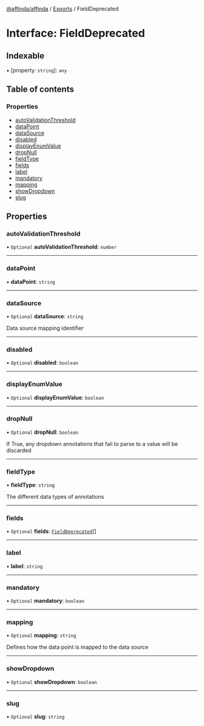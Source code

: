 [@affinda/affinda](../README.md) / [Exports](../modules.md) / FieldDeprecated

# Interface: FieldDeprecated

## Indexable

▪ [property: `string`]: `any`

## Table of contents

### Properties

- [autoValidationThreshold](FieldDeprecated.md#autovalidationthreshold)
- [dataPoint](FieldDeprecated.md#datapoint)
- [dataSource](FieldDeprecated.md#datasource)
- [disabled](FieldDeprecated.md#disabled)
- [displayEnumValue](FieldDeprecated.md#displayenumvalue)
- [dropNull](FieldDeprecated.md#dropnull)
- [fieldType](FieldDeprecated.md#fieldtype)
- [fields](FieldDeprecated.md#fields)
- [label](FieldDeprecated.md#label)
- [mandatory](FieldDeprecated.md#mandatory)
- [mapping](FieldDeprecated.md#mapping)
- [showDropdown](FieldDeprecated.md#showdropdown)
- [slug](FieldDeprecated.md#slug)

## Properties

### autoValidationThreshold

• `Optional` **autoValidationThreshold**: `number`

___

### dataPoint

• **dataPoint**: `string`

___

### dataSource

• `Optional` **dataSource**: `string`

Data source mapping identifier

___

### disabled

• `Optional` **disabled**: `boolean`

___

### displayEnumValue

• `Optional` **displayEnumValue**: `boolean`

___

### dropNull

• `Optional` **dropNull**: `boolean`

If True, any dropdown annotations that fail to parse to a value will be discarded

___

### fieldType

• **fieldType**: `string`

The different data types of annotations

___

### fields

• `Optional` **fields**: [`FieldDeprecated`](FieldDeprecated.md)[]

___

### label

• **label**: `string`

___

### mandatory

• `Optional` **mandatory**: `boolean`

___

### mapping

• `Optional` **mapping**: `string`

Defines how the data point is mapped to the data source

___

### showDropdown

• `Optional` **showDropdown**: `boolean`

___

### slug

• `Optional` **slug**: `string`
